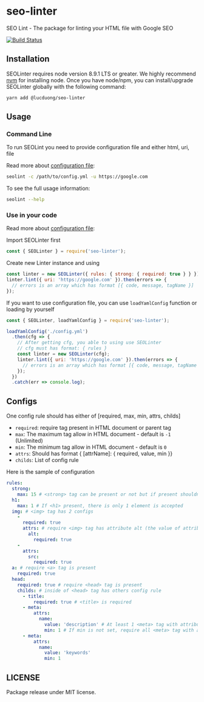 # seo-linter

SEO Lint - The package for linting your HTML file with Google SEO

[![Build Status](https://travis-ci.org/lucduong/seo-lint.svg?branch=master)](https://travis-ci.org/lucduong/seo-lint)

## Installation

SEOLinter requires node version 8.9.1 LTS or greater. We highly recommend [nvm](https://github.com/creationix/nvm) for installing node.
Once you have node/npm, you can install/upgrade SEOLinter globally with the following command:

```bash
yarn add @lucduong/seo-linter
```

## Usage

### Command Line

To run SEOLint you need to provide configuration file and either html, uri, file

Read more about [configuration file](https://github.com/lucduong/seo-linter/#configs):

```bash
seolint -c /path/to/config.yml -u https://google.com
```

To see the full usage information:

```bash
seolint --help
```

### Use in your code

Read more about [configuration file](https://github.com/lucduong/seo-linter/#configs):

Import SEOLinter first

```js
const { SEOLinter } = require('seo-linter');
```

Create new Linter instance and using

```js
const linter = new SEOLinter({ rules: { strong: { required: true } } });
linter.lint({ uri: 'https://google.com' }).then(errors => {
  // errors is an array which has format [{ code, message, tagName }]
});
```

If you want to use configuration file, you can use `loadYamlConfig` function or loading by yourself

```js
const { SEOLinter, loadYamlConfig } = require('seo-linter');

loadYamlConfig('./config.yml')
  .then(cfg => {
    // After getting cfg, you able to using use SEOLinter
    // cfg must has format: { rules }
    const linter = new SEOLinter(cfg);
    linter.lint({ uri: 'https://google.com' }).then(errors => {
      // errors is an array which has format [{ code, message, tagName }]
    });
  })
  .catch(err => console.log);
```

## Configs

One config rule should has either of [required, max, min, attrs, childs]

* `required`: require tag present in HTML document or parent tag
* `max`: The maximum tag allow in HTML document - default is `-1` (Unlimited)
* `min`: The minimum tag allow in HTML document - default is `0`
* `attrs`: Should has format { [attrName]: { required, value, min }}
* `childs`: List of config rule

Here is the sample of configuration

```yaml
rules:
  strong:
    max: 15 # <strong> tag can be present or not but if present shouldn't greater than 15 elements
  h1:
    max: 1 # If <h1> present, there is only 1 element is accepted
  img: # <img> tag has 2 configs
    -
      required: true
      attrs: # require <img> tag has attribute alt (the value of attribute can be any)
        alt:
          required: true
    -
      attrs:
        src:
          required: true
  a: # require <a> tag is present
    required: true
  head:
    required: true # require <head> tag is present
    childs: # inside of <head> tag has others config rule
      - title:
          required: true # <title> is required
      - meta:
          attrs:
            name:
              value: 'description' # At least 1 <meta> tag with attribute 'description' must be present
              min: 1 # If min is not set, require all <meta> tag with attribute 'description' present
      - meta:
          attrs:
            name:
              value: 'keywords'
              min: 1
```

## LICENSE

Package release under MIT license.
